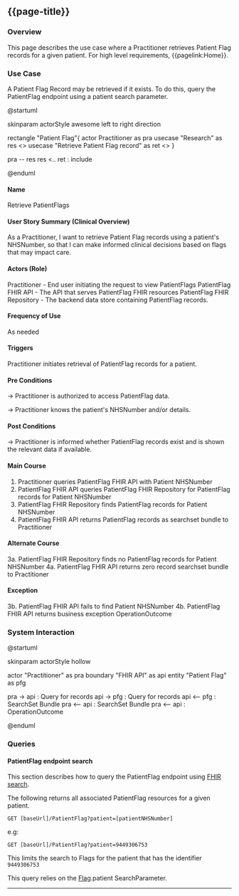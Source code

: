 ## {{page-title}}

### Overview

This page describes the use case where a Practitioner retrieves Patient Flag records for a given patient.
For high level requirements, {{pagelink:Home}}.

### Use Case

A Patient Flag Record may be retrieved if it exists. To do this, query the PatientFlag endpoint using a patient search parameter.


<plantuml>
@startuml

skinparam actorStyle awesome
left to right direction

rectangle "Patient Flag"{
actor Practitioner as pra
usecase "Research" as res <<abstract>>
usecase "Retrieve Patient Flag record" as ret <<abstract>>
}

pra -- res
res <.. ret : include

@enduml
</plantuml>

#### Name

Retrieve PatientFlags

#### User Story Summary (Clinical Overview)

As a Practitioner, I want to retrieve Patient Flag records using a patient's NHSNumber, so that I can make informed clinical decisions based on flags that may impact care.

#### Actors (Role)

Practitioner   - End user initiating the request to view PatientFlags
PatientFlag FHIR API  - The API that serves PatientFlag FHIR resources
PatientFlag FHIR Repository - The backend data store containing PatientFlag records.

#### Frequency of Use

As needed

#### Triggers

Practitioner initiates retrieval of PatientFlag records for a patient.

#### Pre Conditions

-> Practitioner is authorized to access PatientFlag data.

-> Practitioner knows the patient's NHSNumber and/or details.

#### Post Conditions

-> Practitioner is informed whether PatientFlag records exist and is shown the relevant data if available.

#### Main Course

1. Practitioner queries PatientFlag FHIR API with Patient NHSNumber
2. PatientFlag FHIR API queries PatientFlag FHIR Repository for PatientFlag records for Patient NHSNumber
3. PatientFlag FHIR Repository finds PatientFlag records for Patient NHSNumber
4. PatientFlag FHIR API returns PatientFlag records as searchset bundle to Practitioner

#### Alternate Course

3a. PatientFlag FHIR Repository finds no PatientFlag records for Patient NHSNumber
4a. PatientFlag FHIR API returns zero record searchset bundle to Practitioner

#### Exception

3b. PatientFlag FHIR API fails to find Patient NHSNumber
4b. PatientFlag FHIR API returns business exception OperationOutcome

### System Interaction

<plantuml>
@startuml

skinparam actorStyle hollow

actor        "Practitioner"     as pra
boundary     "FHIR API"         as api
entity       "Patient Flag"     as pfg

pra ->  api : Query for records
api ->  pfg : Query for records
api <-- pfg : SearchSet Bundle
pra <-- api : SearchSet Bundle
pra <-- api : OperationOutcome

@enduml
</plantuml>

### Queries

#### PatientFlag endpoint search

This section describes how to query the PatientFlag endpoint using [FHIR search](https://www.hl7.org/fhir/search.html).

The following returns all associated PatientFlag resources for a given patient.

```
GET [baseUrl]/PatientFlag?patient=[patientNHSNumber]
```

e.g:

```
GET [baseUrl]/PatientFlag?patient=9449306753
```
This limits the search to Flags for the patient that has the identifier `9449306753`

This query relies on the [Flag](http://www.hl7.org/fhir/R4/flag.html#search).patient SearchParameter.

---